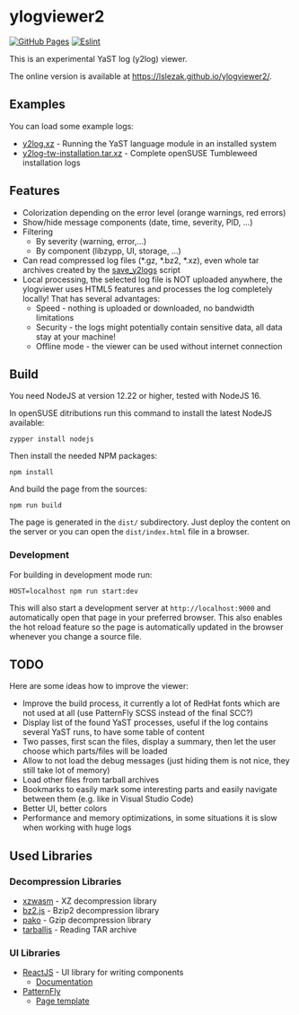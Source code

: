 # ylogviewer2

[![GitHub Pages](https://github.com/lslezak/ylogviewer2/actions/workflows/pages.yml/badge.svg)](https://github.com/lslezak/ylogviewer2/actions/workflows/pages.yml)
[![Eslint](https://github.com/lslezak/ylogviewer2/actions/workflows/eslint.yml/badge.svg)](https://github.com/lslezak/ylogviewer2/actions/workflows/eslint.yml)

This is an experimental YaST log (y2log) viewer.

The online version is available at https://lslezak.github.io/ylogviewer2/.

## Examples

You can load some example logs:

- [y2log.xz](
  https://lslezak.github.io/ylogviewer2/?log=https%3A%2F%2Fgist.githubusercontent.com%2Flslezak%2Fd36a2a15b9ccd49f035c7e51b4818ee5%2Fraw%2Fa8f2822f608f7ae0bbabb3dbe457b5202e21da25%2Fy2log.xz) -
  Running the YaST language module in an installed system
- [y2log-tw-installation.tar.xz](
  https://lslezak.github.io/ylogviewer2/?log=https%3A%2F%2Fgist.githubusercontent.com%2Flslezak%2Fd36a2a15b9ccd49f035c7e51b4818ee5%2Fraw%2Fa8f2822f608f7ae0bbabb3dbe457b5202e21da25%2Fy2log-tw-installation.tar.xz) - 
  Complete openSUSE Tumbleweed installation logs

## Features

- Colorization depending on the error level (orange warnings, red errors)
- Show/hide message components (date, time, severity, PID, ...)
- Filtering
  - By severity (warning, error,...)
  - By component (libzypp, UI, storage, ...)
- Can read compressed log files (\*.gz, \*.bz2, \*.xz), even whole tar archives
  created by the [save_y2logs](
  https://github.com/yast/yast-yast2/blob/master/scripts/save_y2logs) script
- Local processing, the selected log file is NOT uploaded anywhere, the
  ylogviewer uses HTML5 features and processes the log completely locally!
  That has several advantages:
  - Speed - nothing is uploaded or downloaded, no bandwidth limitations
  - Security - the logs might potentially contain sensitive data, all data
    stay at your machine!
  - Offline mode - the viewer can be used without internet connection

## Build

You need NodeJS at version 12.22 or higher, tested with NodeJS 16.

In openSUSE ditributions run this command to install the latest NodeJS available:

```
zypper install nodejs
```

Then install the needed NPM packages:

```
npm install
```

And build the page from the sources:

```
npm run build
```

The page is generated in the `dist/` subdirectory. Just deploy the content on
the server or you can open the `dist/index.html` file in a browser.

### Development

For building in development mode run:

```
HOST=localhost npm run start:dev
```

This will also start a development server at `http://localhost:9000`
and automatically open that page in your preferred browser. This also enables
the hot reload feature so the page is automatically updated in the browser
whenever you change a source file.

## TODO

Here are some ideas how to improve the viewer:

- Improve the build process, it currently a lot of RedHat fonts which are not
  used at all (use PatternFly SCSS instead of the final SCC?)
- Display list of the found YaST processes, useful if the log contains several
  YaST runs, to have some table of content
- Two passes, first scan the files, display a summary, then let the user
  choose which parts/files will be loaded
- Allow to not load the debug messages (just hiding them is not nice, they still
  take lot of memory)
- Load other files from tarball archives
- Bookmarks to easily mark some interesting parts and easily navigate between
  them (e.g. like in Visual Studio Code)
- Better UI, better colors
- Performance and memory optimizations, in some situations it is slow when
  working with huge logs

## Used Libraries

### Decompression Libraries

- [xzwasm](https://github.com/SteveSanderson/xzwasm) - XZ decompression library
- [bz2.js](https://github.com/SheetJS/bz2) - Bzip2 decompression library
- [pako](https://github.com/nodeca/pako) - Gzip decompression library
- [tarballjs](https://github.com/ankitrohatgi/tarballjs) - Reading TAR archive

### UI Libraries

- [ReactJS](https://reactjs.org/) - UI library for writing components
  - [Documentation](https://beta.reactjs.org/)
- [PatternFly](https://www.patternfly.org/v4/)
  - [Page template](https://github.com/patternfly/patternfly-react-seed)
